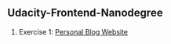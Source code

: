 ## Udacity-Frontend-Nanodegree

1. Exercise 1: [Personal Blog Website](https://github.com/bulbi/Udacity-Frontend-Nanodegree/tree/main/Exercise1_FrontEnd)